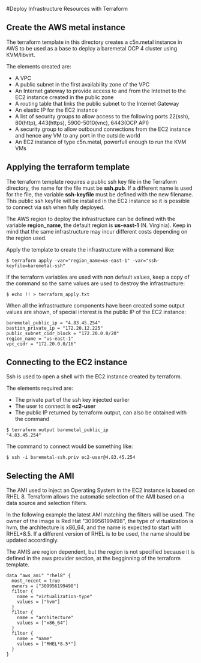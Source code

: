 #Deploy Infrastructure Resources with Terraform

## Create the AWS metal instance

The terraform template in this directory creates a c5n.metal instance in AWS to be used as a base to deploy a baremetal OCP 4 cluster using KVM/libvirt.

The elements created are:

* A VPC
* A public subnet in the first availability zone of the VPC
* An Internet gateway to provide access to and from the Intetnet to the EC2 instance created in the public zone
* A routing table that links the public subnet to the Internet Gateway
* An elastic IP for the EC2 instance 
* A list of security groups to allow access to the following ports 22(ssh), 80(http), 443(https), 5900-5010(vnc), 6443(OCP API)
* A security group to allow outbound connections from the EC2 instance and hence any VM to any port in the outside world
* An EC2 instance of type c5n.metal, powerfull enough to run the KVM VMs

## Applying the terraform template

The terraform template requires a public ssh key file in the Terraform directory, the name for the file must be __ssh.pub__.  If a different name is used for the file, the variable **ssh-keyfile** must be defined with the new filename.  This public ssh keyfile will be installed in the EC2 instance so it is possible to connect via ssh when fully deployed.

The AWS region to deploy the infrastructure can be defined with the variable **region_name**, the default region is **us-east-1** (N. Virginia).  Keep in mind that the same infrastructure may incur different costs depending on the region used.

Apply the template to create the infrastructure with a command like:
```
$ terraform apply -var="region_name=us-east-1" -var="ssh-keyfile=baremetal-ssh"
```
If the terraform variables are used with non default values, keep a copy of the command so the same values are used to destroy the infrastructure:
```
$ echo !! > terraform_apply.txt
```

When all the infrastructure components have been created some output values are shown, of special interest is the public IP of the EC2 instance:

```
baremetal_public_ip = "4.83.45.254"
bastion_private_ip = "172.20.12.225"
public_subnet_cidr_block = "172.20.0.0/20"
region_name = "us-east-1"
vpc_cidr = "172.20.0.0/16"
```
## Connecting to the EC2 instance

Ssh is used to open a shell with the EC2 instance created by terraform.  

The elements required are:
* The private part of the ssh key injected earlier 
* The user to connect is **ec2-user**
* The public IP returned by terraform output, can also be obtained with the command
```
$ terraform output baremetal_public_ip
"4.83.45.254"
```
The command to connect would be something like:
```
$ ssh -i baremetal-ssh.priv ec2-user@4.83.45.254
```

## Selecting the AMI

The AMI used to inject an Operating System in the EC2 instance is based on RHEL 8.  Terraform allows the automatic selection of the AMI based on a data source and selection filters.

In the following example the latest AMI matching the filters will be used.  The owner of the image is Red Hat "309956199498", the type of virtualization is hvm, the architecture is x86_64, and the name is expected to start with RHEL\*8.5.  If a different version of RHEL is to be used, the name should be updated accordingly.

The AMIS are region dependent, but the region is not specified because it is defined in the aws provider section, at the begginning of the terraform template.

```
data "aws_ami" "rhel8" {
  most_recent = true
  owners = ["309956199498"]
  filter {
    name = "virtualization-type"
    values = ["hvm"]
  }
  filter {
    name = "architecture"
    values = ["x86_64"]
  }
  filter {
    name = "name"
    values = ["RHEL*8.5*"]
  }
}
```


